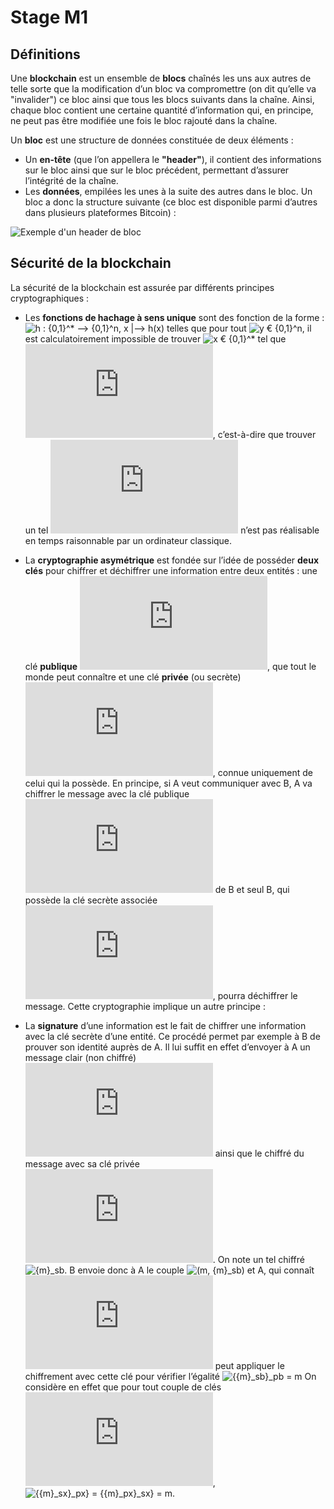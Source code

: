 # Stage M1

## Définitions

Une __blockchain__ est un ensemble de __blocs__ chaînés les uns aux autres de telle sorte que la modification d’un bloc va compromettre (on dit qu’elle va "invalider") ce bloc ainsi que tous les blocs suivants dans la chaîne. Ainsi, chaque bloc contient une certaine quantité d’information qui, en principe, ne peut pas être modifiée une fois le bloc rajouté dans la chaîne.

Un __bloc__ est une structure de données constituée de deux éléments :

- Un __en-tête__ (que l’on appellera le __"header"__), il contient des informations sur le bloc ainsi que sur le bloc précédent, permettant d’assurer l’intégrité de la chaîne.
- Les __données__, empilées les unes à la suite des autres dans le bloc. Un bloc a donc la structure suivante (ce bloc est disponible parmi d’autres dans plusieurs plateformes Bitcoin) :

![Exemple d'un header de bloc](https://github.com/b1d0u/Stage_M1/blob/master/images/bloc_bitcoin.png)

## Sécurité de la blockchain

La sécurité de la blockchain est assurée par différents principes cryptographiques :

- Les __fonctions de hachage à sens unique__ sont des fonction de la forme :
![h : {0,1}^* --> {0,1}^n, x |--> h(x)](https://latex.codecogs.com/svg.latex?h:\\{0,1\\}^*\rightarrow\\{0,1\\}^n,x\mapsto%20h(x))
telles que pour tout ![y € {0,1}^n](https://latex.codecogs.com/svg.latex?y\in%20\\{0,1\\}^n), il est calculatoirement impossible de trouver ![x € {0,1}^*](https://latex.codecogs.com/svg.latex?x\in%20\\{0,1\\}^*) tel que ![h(y)=x](https://latex.codecogs.com/svg.latex?h(y)=x), c’est-à-dire que trouver un tel ![x](https://latex.codecogs.com/svg.latex?x) n’est pas réalisable en temps raisonnable par un ordinateur classique.

- La __cryptographie asymétrique__ est fondée sur l’idée de posséder __deux clés__ pour chiffrer et déchiffrer une information entre deux entités : une clé __publique__ ![p_x](https://latex.codecogs.com/svg.latex?p_x), que tout le monde peut connaître et une clé __privée__ (ou secrète) ![s_x](https://latex.codecogs.com/svg.latex?s_x), connue uniquement de celui qui la possède.
En principe, si A veut communiquer avec B, A va chiffrer le message avec la clé publique ![p_b](https://latex.codecogs.com/svg.latex?p_b) de B et seul B, qui possède la clé secrète associée ![s_b](https://latex.codecogs.com/svg.latex?s_b), pourra déchiffrer le message. Cette cryptographie implique un autre principe :

- La __signature__ d’une information est le fait de chiffrer une information avec la clé secrète d’une entité. Ce procédé permet par exemple à B de prouver son identité auprès de A. Il lui suffit en effet d’envoyer à A un message clair (non chiffré) ![m](https://latex.codecogs.com/svg.latex?m) ainsi que le chiffré du message avec sa clé privée ![s_b](https://latex.codecogs.com/svg.latex?s_b). On note un tel chiffré ![{m}_sb](https://latex.codecogs.com/svg.latex?\\{m\\}_{s_b}).
B envoie donc à A le couple ![(m, {m}_sb)](https://latex.codecogs.com/svg.latex?(m,\\{m\\}_{s_b})) et A, qui connaît ![pb](https://latex.codecogs.com/svg.latex?p_b) peut appliquer le chiffrement avec cette clé pour vérifier l’égalité ![{{m}_sb}_pb = m](https://latex.codecogs.com/svg.latex?\\{\\{m\\}_{s_b}\\}_{p_b}=m) 
On considère en effet que pour tout couple de clés  ![(s_x, p_x)](https://latex.codecogs.com/svg.latex?(s_x,p_x)), ![{{m}_sx}_px} = {{m}_px}_sx} = m](https://latex.codecogs.com/svg.latex?\\{\\{m\\}_{s_x}\\}_{p_x}%20=%20\\{\\{m\\}_{p_x}\\}_{s_x}%20=%20m).
